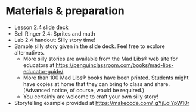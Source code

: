 # Materials & preparation

- Lesson 2.4 slide deck
- Bell Ringer 2.4: Sprites and math
- Lab 2.4 handout: Silly story time!
- Sample silly story given in the slide deck. Feel free to explore alternatives.
  - More silly stories are available from the Mad Libs® web site for educators at <https://penguinclassroom.com/books/mad-libs-educator-guide/>
  - More than 100 Mad Libs® books have been printed. Students might have copies at home that they can bring to class and share. (Advanced notice, of course, would be required.)
  - You certainly are welcome to craft your own silly story!
- Storytelling example provided at <https://makecode.com/_gYjEoiYpW10r>

